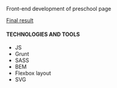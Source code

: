 <p>Front-end development of preschool page</p>
<a href="https://lastavenka.github.io/kidzmaster/build/index.min.html" target="_blank">Final result</a>

<h4>TECHNOLOGIES AND TOOLS</h4>
<ul>
  <li>JS</li>
  <li>Grunt</li>
  <li>SASS</li>
  <li>BEM</li>
  <li>Flexbox layout</li>
  <li>SVG</li>
</ul>
